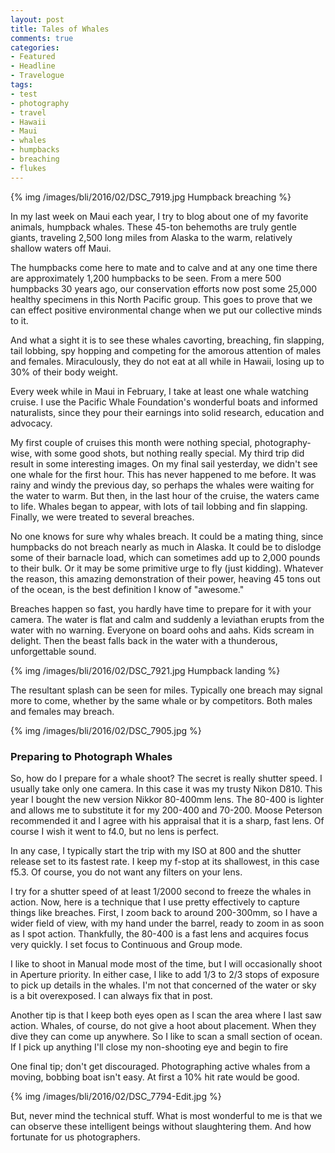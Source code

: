 ```yaml
---
layout: post
title: Tales of Whales
comments: true
categories:
- Featured
- Headline
- Travelogue
tags:
- test
- photography
- travel
- Hawaii
- Maui
- whales
- humpbacks
- breaching
- flukes
---
```


{% img /images/bli/2016/02/DSC_7919.jpg  Humpback breaching %}

In my last week on Maui each year, I try to blog about one of my favorite animals, humpback whales. These 45-ton behemoths are truly gentle giants, traveling 2,500 long miles from Alaska to the warm, relatively shallow waters off Maui. 

<!--more-->

The humpbacks come here to mate and to calve and at any one time there are approximately 1,200 humpbacks to be seen. From a mere 500 humpbacks 30 years ago, our conservation efforts now post some 25,000 healthy specimens in this North Pacific group. This goes to prove that we can effect positive environmental change when we put our collective minds to it. 

And what a sight it is to see these whales cavorting, breaching, fin slapping, tail lobbing, spy hopping and competing for the amorous attention of males and females. Miraculously, they do not eat at all while in Hawaii, losing up to 30% of their body weight. 

Every week while in Maui in February, I take at least one whale watching cruise. I use the Pacific Whale Foundation's wonderful boats and informed naturalists, since they pour their earnings into solid research, education and advocacy. 

My first couple of cruises this month were nothing special, photography-wise, with some good shots, but nothing really special. My third trip did result in some interesting images. On my final sail yesterday, we didn't see one whale for the first hour. This has never happened to me before. It was rainy and windy the previous day, so perhaps the whales were waiting for the water to warm. But then, in the last hour of the cruise, the waters came to life. Whales began to appear, with lots of tail lobbing and fin slapping. Finally, we were treated to several breaches. 

No one knows for sure why whales breach. It could be a mating thing, since humpbacks do not breach nearly as much in Alaska. It could be to dislodge some of their barnacle load, which can sometimes add up to 2,000 pounds to their bulk. Or it may be some primitive urge to fly (just kidding). Whatever the reason, this amazing demonstration of their power, heaving 45 tons out of the ocean, is the best definition I know of "awesome." 

Breaches happen so fast, you hardly have time to prepare for it with your camera. The water is flat and calm and suddenly a leviathan erupts from the water with no warning. Everyone on board oohs and aahs. Kids scream in delight. Then the beast falls back in the water with a thunderous, unforgettable sound.

{% img /images/bli/2016/02/DSC_7921.jpg  Humpback landing %}

The resultant splash can be seen for miles. Typically one breach may signal more to come, whether by the same whale or by competitors. Both males and females may breach. 

{% img /images/bli/2016/02/DSC_7905.jpg %}

### Preparing to Photograph Whales

So, how do I prepare for a whale shoot? The secret is really shutter speed. I usually take only one camera. In this case it was my trusty Nikon D810. This year I bought the new version  Nikkor 80-400mm lens. The 80-400 is lighter and allows me to substitute it for my 200-400 and 70-200. Moose Peterson recommended it and I agree with his appraisal that it is a sharp, fast lens. Of course I wish it went to f4.0, but no lens is perfect. 

In any case, I typically start the trip with my ISO at 800 and the shutter release set to its fastest rate. I keep my f-stop at its shallowest, in this case f5.3. Of course, you do not want any filters on your lens. 

I try for a shutter speed of at least 1/2000 second to freeze the whales in action. Now, here is a technique that I use pretty effectively to capture things like breaches. First, I zoom back to around 200-300mm, so I have a wider field of view, with my hand under the barrel, ready to zoom in as soon as I spot action. Thankfully, the 80-400 is a fast lens and acquires focus very quickly. I set focus to Continuous and Group mode. 

I like to shoot in Manual mode most of the time, but I will occasionally shoot in Aperture priority. In either case, I like to add 1/3 to 2/3 stops of exposure to pick up details in the whales. I'm not that concerned of the water or sky is a bit overexposed. I can always fix that in post. 

Another tip is that I keep both eyes open as I scan the area where I last saw action. Whales, of course, do not give a hoot about placement. When they dive they can come up anywhere. So I like to scan a small section of ocean. If I pick up anything I'll close my non-shooting eye and begin to fire 

One final tip; don't get discouraged. Photographing active whales from a moving, bobbing boat isn't easy. At first a 10% hit rate would be good. 

{% img /images/bli/2016/02/DSC_7794-Edit.jpg  %}

But, never mind the technical stuff. What is most wonderful to me is that we can observe these intelligent beings without slaughtering them. And how fortunate for us photographers. 

